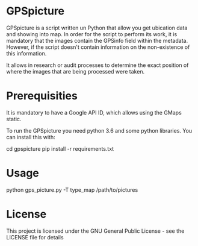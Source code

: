 # GPSpicture

GPSpicture is a script written un Python that allow you get ubication data and showing into map. In order for the script to perform its work, it is mandatory that the images contain the GPSinfo field within the metadata. However, if the script doesn't contain information on the non-existence of this information.

It allows in research or audit processes to determine the exact position of where the images that are being processed were taken.


# Prerequisities

It is mandatory to have a Google API ID, which allows using the GMaps static.

To run the GPSpicture you need python 3.6 and some python libraries. You can install this with:

cd gpspicture
pip install -r requirements.txt

# Usage

python gps_picture.py -T type_map /path/to/pictures
  
  
#  License
This project is licensed under the GNU General Public License - see the LICENSE file for details

